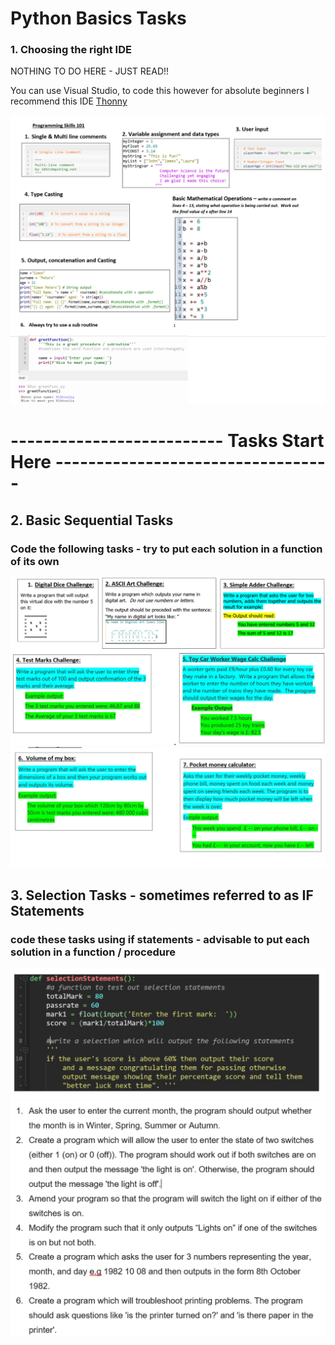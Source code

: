 # Python Basics Tasks

### 1. Choosing the right IDE
NOTHING TO DO HERE - JUST READ!! 

You can use Visual Studio, to code this however for absolute beginners I recommend this IDE [Thonny](http://www.thonny.org)

![Python Basic Concepts Summarised](./PythonBasicConcepts.png)
# -------------------------- Tasks Start Here ----------------------------------
## 2. Basic Sequential Tasks

### Code the following tasks - try to put each solution in a function of its own
![Sequential Tasks 1-5](./basicChallenges1-5.png)
![Sequential Tasks 6-7](basicChallenges6-7.png)

## 3. Selection Tasks - sometimes referred to as IF Statements

### code these tasks using if statements - advisable to put each solution in a function / procedure

![Selection task 1](selectionTask101.png)
![Selection Extended Tasks](SelectionTasks102.png)

